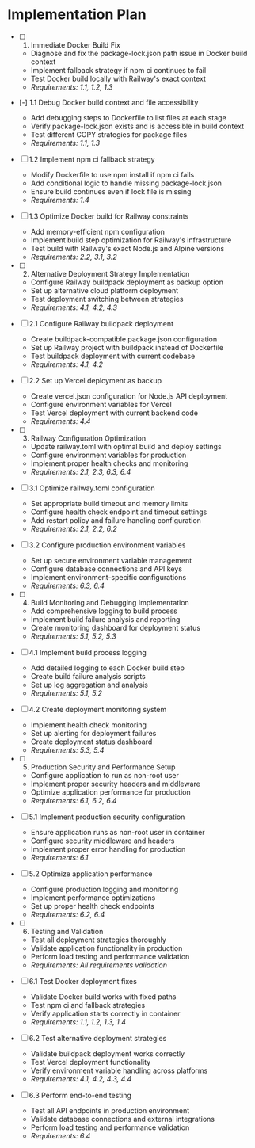 # Implementation Plan

- [ ] 1. Immediate Docker Build Fix
  - Diagnose and fix the package-lock.json path issue in Docker build context
  - Implement fallback strategy if npm ci continues to fail
  - Test Docker build locally with Railway's exact context
  - _Requirements: 1.1, 1.2, 1.3_

- [-] 1.1 Debug Docker build context and file accessibility

  - Add debugging steps to Dockerfile to list files at each stage
  - Verify package-lock.json exists and is accessible in build context
  - Test different COPY strategies for package files
  - _Requirements: 1.1, 1.3_

- [ ] 1.2 Implement npm ci fallback strategy
  - Modify Dockerfile to use npm install if npm ci fails
  - Add conditional logic to handle missing package-lock.json
  - Ensure build continues even if lock file is missing
  - _Requirements: 1.4_

- [ ] 1.3 Optimize Docker build for Railway constraints
  - Add memory-efficient npm configuration
  - Implement build step optimization for Railway's infrastructure
  - Test build with Railway's exact Node.js and Alpine versions
  - _Requirements: 2.2, 3.1, 3.2_

- [ ] 2. Alternative Deployment Strategy Implementation
  - Configure Railway buildpack deployment as backup option
  - Set up alternative cloud platform deployment
  - Test deployment switching between strategies
  - _Requirements: 4.1, 4.2, 4.3_

- [ ] 2.1 Configure Railway buildpack deployment
  - Create buildpack-compatible package.json configuration
  - Set up Railway project with buildpack instead of Dockerfile
  - Test buildpack deployment with current codebase
  - _Requirements: 4.1, 4.2_

- [ ] 2.2 Set up Vercel deployment as backup
  - Create vercel.json configuration for Node.js API deployment
  - Configure environment variables for Vercel
  - Test Vercel deployment with current backend code
  - _Requirements: 4.4_

- [ ] 3. Railway Configuration Optimization
  - Update railway.toml with optimal build and deploy settings
  - Configure environment variables for production
  - Implement proper health checks and monitoring
  - _Requirements: 2.1, 2.3, 6.3, 6.4_

- [ ] 3.1 Optimize railway.toml configuration
  - Set appropriate build timeout and memory limits
  - Configure health check endpoint and timeout settings
  - Add restart policy and failure handling configuration
  - _Requirements: 2.1, 2.2, 6.2_

- [ ] 3.2 Configure production environment variables
  - Set up secure environment variable management
  - Configure database connections and API keys
  - Implement environment-specific configurations
  - _Requirements: 6.3, 6.4_

- [ ] 4. Build Monitoring and Debugging Implementation
  - Add comprehensive logging to build process
  - Implement build failure analysis and reporting
  - Create monitoring dashboard for deployment status
  - _Requirements: 5.1, 5.2, 5.3_

- [ ] 4.1 Implement build process logging
  - Add detailed logging to each Docker build step
  - Create build failure analysis scripts
  - Set up log aggregation and analysis
  - _Requirements: 5.1, 5.2_

- [ ] 4.2 Create deployment monitoring system
  - Implement health check monitoring
  - Set up alerting for deployment failures
  - Create deployment status dashboard
  - _Requirements: 5.3, 5.4_

- [ ] 5. Production Security and Performance Setup
  - Configure application to run as non-root user
  - Implement proper security headers and middleware
  - Optimize application performance for production
  - _Requirements: 6.1, 6.2, 6.4_

- [ ] 5.1 Implement production security configuration
  - Ensure application runs as non-root user in container
  - Configure security middleware and headers
  - Implement proper error handling for production
  - _Requirements: 6.1_

- [ ] 5.2 Optimize application performance
  - Configure production logging and monitoring
  - Implement performance optimizations
  - Set up proper health check endpoints
  - _Requirements: 6.2, 6.4_

- [ ] 6. Testing and Validation
  - Test all deployment strategies thoroughly
  - Validate application functionality in production
  - Perform load testing and performance validation
  - _Requirements: All requirements validation_

- [ ] 6.1 Test Docker deployment fixes
  - Validate Docker build works with fixed paths
  - Test npm ci and fallback strategies
  - Verify application starts correctly in container
  - _Requirements: 1.1, 1.2, 1.3, 1.4_

- [ ] 6.2 Test alternative deployment strategies
  - Validate buildpack deployment works correctly
  - Test Vercel deployment functionality
  - Verify environment variable handling across platforms
  - _Requirements: 4.1, 4.2, 4.3, 4.4_

- [ ] 6.3 Perform end-to-end testing
  - Test all API endpoints in production environment
  - Validate database connections and external integrations
  - Perform load testing and performance validation
  - _Requirements: 6.4_